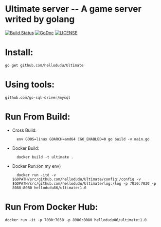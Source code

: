
# Ultimate server -- A game server writed by golang

[![Build Status](https://travis-ci.com/hellodudu/Ultimate.svg?branch=master)](https://travis-ci.com/hellodudu/Ultimate)
[![GoDoc](https://godoc.org/github.com/hellodudu/Ultimate?status.svg)](https://godoc.org/github.com/hellodudu/Ultimate)
[![LICENSE](https://img.shields.io/badge/license-NPL%20(The%20996%20Prohibited%20License)-blue.svg)](https://github.com/996icu/996.ICU/blob/master/LICENSE)


# Install:

	go get github.com/hellodudu/Ultimate



# Using tools:

    github.com/go-sql-driver/mysql

# Run From Build:

* Cross Build: 

		env GOOS=linux GOARCH=amd64 CGO_ENABLED=0 go build -v main.go

* Docker Build:
    
	    docker build -t ultimate .

* Docker Run:(on my env)
    
	    docker run -itd -v $GOPATH/src/github.com/hellodudu/Ultimate/config:/config -v $GOPATH/src/github.com/hellodudu/Ultimate/log:/log -p 7030:7030 -p 8088:8080 hellodudu86/ultimate:1.0

# Run From Docker Hub:

   
	docker run -it -p 7030:7030 -p 8080:8080 hellodudu86/ultimate:1.0
